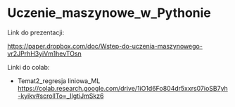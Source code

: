 # Uczenie_maszynowe_w_Pythonie

Link do prezentacji:

https://paper.dropbox.com/doc/Wstep-do-uczenia-maszynowego-vr2JPrhH3yiVm1hevTOsn


Linki do colab:

- Temat2_regresja liniowa_ML
https://colab.research.google.com/drive/1iO1d6Fo804dr5xxrs07ioSB7yh-kyikv#scrollTo=_IIgtiJmSkz6
